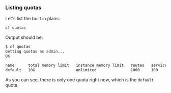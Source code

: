 ### Listing quotas

Let's list the built in plans:

```sh
cf quotas
```

Output should be:

```sh
$ cf quotas
Getting quotas as admin...
OK

name      total memory limit   instance memory limit   routes   service instances   paid service plans
default   10G                  unlimited               1000     100                 allowed
```

As you can see, there is only one quota right now, which is the `default` quota.
